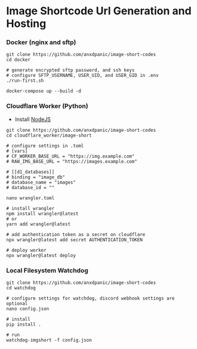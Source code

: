 # Image Shortcode Url Generation and Hosting

### Docker (nginx and sftp)
```shell
git clone https://github.com/anxdpanic/image-short-codes
cd docker

# generate encrypted sftp password, and ssh keys
# configure SFTP_USERNAME, USER_UID, and USER_GID in .env
./run-first.sh

docker-compose up --build -d
```

### Cloudflare Worker (Python)
- Install [NodeJS](https://nodejs.org/en/download)

```shell
git clone https://github.com/anxdpanic/image-short-codes
cd cloudflare_worker/image-short

# configure settings in .toml
# [vars]
# CF_WORKER_BASE_URL = "https://img.example.com"
# RAW_IMG_BASE_URL = "https://images.example.com"

# [[d1_databases]]
# binding = "image_db"
# database_name = "images"
# database_id = ""

nano wrangler.toml

# install wrangler
npm install wrangler@latest
# or
yarn add wrangler@latest

# add authentication token as a secret on cloudflare
npx wrangler@latest add secret AUTHENTICATION_TOKEN

# deploy worker
npx wrangler@latest deploy
```

### Local Filesystem Watchdog
```shell
git clone https://github.com/anxdpanic/image-short-codes
cd watchdog

# configure settings for watchdog, discord webhook settings are optional
nano config.json

# install
pip install .

# run
watchdog-imgshort -f config.json
```
